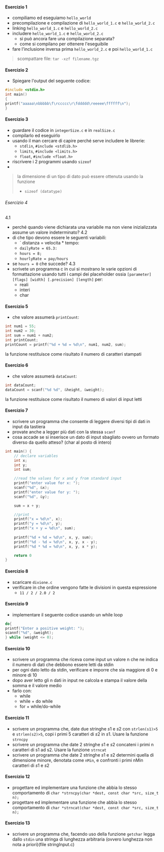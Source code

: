 #### Esercizio 1
- compiliamo ed eseguiamo `hello_world`
- precompilazione e compilazione di `hello_world_1.c` e `hello_world_2.c`
- linking `hello_world_1.c` e `hello_world_2.c`
- includere `hello_world_1.c` e `hello_world_2.c`
	- si può ancora fare una compilazione separata?
	- come si compilano per ottenere l'eseguibile
- fare l'inclusione inversa prima `hello_world_2.c` e poi `hello_world_1.c`

>scompattare file: `tar -xzf filename.tgz`
 
#### Esercizio 2
- Spiegare l'output del seguente codice:
```C
#include <stdio.h>
int main()
{
printf("aaaaa\nbbbbb\f\rccccc\r\fddddd\reeeee\ffffff\n");
}
```


#### Esercizio 3
- guardare il codice in `integerSize.c` e in `realSize.c`
- compilarlo ed eseguirlo
- usando il man cercare di capire perché serve includere le librerie:
	- `stdlin`, `#include <stdlib.h>`
	- `limits`, `#include <limits.h>`
	- `float`, `#include <float.h>`
- riscrivere i 2 programmi usando `sizeof`
- 
>la dimensione di un tipo di dato può essere ottenuta usando la funzione 
> - `sizeof (datatype)`


###### Esercizio 4
4.1
- perché quando viene dichiarata una variabile ma non viene inizializzata assume un valore indeterminato?
4.2
- di che tipo devono essere le seguenti variabili:
	- ` distanza = velocita * tempo:
	- `dailyRate = 65.3:`
	- `hours = 8;`
	- `hourlyRate = pay/hours`
- se `hours = 0` che succede?
4.3
- scrivete un programma c in cui si mostrano le varie opzioni di formattazione  usando tutti i campi dei placeholder ossia `[parameter] [flags] [width] [.precision] [length]` per:
	- reali
	- interi
	- char


#### Esercizio 5
- che valore assumerà `printCount`:
```C 
int num1 = 55;
int num2 = 30;
int sum = num1 + num2;
int printCount;
printCount = printf("%d + %d = %d\n", num1, num2, sum);
```
la funzione restituisce come risultato il numero di caratteri stampati

#### Esercizio 6
- che valore assumerà `dataCount`:
```C
int dataCount;
dataCount = scanf("%d %d", &height, &weight);
```
la funzione restituisce come risultato il numero di valori di input letti

#### Esercizio 7
- scrivere un programma che consente di leggere diversi tipi di dati in input da tastiera
- provate anche a legger più dati con la stessa `scanf`
- cosa accade se si inserisce un dato di input sbagliato ovvero un formato diverso da quello atteso? (char al posto di intero)
```C
int main() {
	// declare variables
	int x;
	int y;
	int sum;

	//read the values for x and y from standard input
	printf("enter value for x: ");
	scanf("%d", &x);
	printf("enter value for y: ");
	scanf("%d", &y);

	sum = x + y;

	//print
	printf("x = %d\n", x);
	printf("y = %d\n", y);
	printf("x + y = %d\n", sum);
	
	printf("%d + %d = %d\n", x, y, sum);
	printf("%d - %d = %d\n", x, y, x - y);
	printf("%d * %d = %d\n", x, y, x * y);

	return 0
}
```

#### Esercizio 8
- scaricare `divione.c`
- verificare in che ordine vengono fatte le divisioni in questa espressione
	- `11 / 2 / 2.0 / 2`


#### Esercizio 9
- implementare il seguente codice usando un while loop 
```C
do{
printf("Enter a positive weight: ");
scannf("%d", &weight);
} while (weight <= 0);
```

#### Esercizio 10
- scrivere un programma che riceva come input un valore n che ne indica il numero di dati che debbono essere letti da stdin
- per ogni dato letto da stdin, verificare e imporre che sia maggiore di 0 e minore di 10
- dopo aver letto gli n dati in input ne calcola e stampa il valore della somma e il valore medio
- farlo con:
	- while
	- while + do while
	- for + while/do-while

#### Esercizio 11
- scrivere un programma che, date due stringhe $s1$ e $s2$ con `strlen(s1)>5` e `strlen(s2)>5`, copi i primi 5 caratteri di $s2$ in $s1$. Usare la funzione `strncpy`
- scrivere un programma che date 2 stringhe $s1$ e $s2$ concateni i primi n caratteri di s1 ad s2. Usare la funzione `strncat`
- scrivere un programma che date 2 stringhe $s1$ e $s2$ determini quella di dimensione minore, denotata come `nMin`, e confronti i primi nMin caratteri di $s1$ e $s2$

#### Esercizio 12
- progettare ed implementare una funzione che abbia lo stesso comportamento di `char *strncpy(char *dest, const char *src, size_t n);`
- progettare ed implementare una funzione che abbia lo stesso comportamento di `char *strncat(char *dest, const char *src, size_t n);`

#### Esercizio 13
- scrivere un programma che, facendo uso della funzione `getchar` legga dallo `stdin` una stringa di lunghezza arbitraria (ovvero lunghezza non nota a priori)(file stringInput.c)